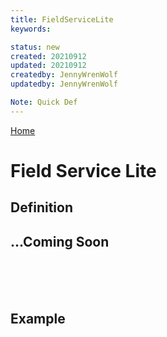 ```yaml
---
title: FieldServiceLite
keywords: 

status: new
created: 20210912
updated: 20210912
createdby: JennyWrenWolf
updatedby: JennyWrenWolf

Note: Quick Def
---
```

[Home](../Index.md)

# Field Service Lite

## Definition

## ...Coming Soon


<br>
<br>
<br>

## Example